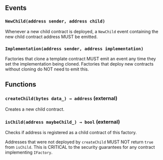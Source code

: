 



## Events
### `NewChild(address sender, address child)`

Whenever a new child contract is deployed, a `NewChild` event
containing the new child contract address MUST be emitted.




### `Implementation(address sender, address implementation)`

Factories that clone a template contract MUST emit an event any time
they set the implementation being cloned. Factories that deploy new
contracts without cloning do NOT need to emit this.






## Functions
### `createChild(bytes data_) → address` (external)

Creates a new child contract.





### `isChild(address maybeChild_) → bool` (external)

Checks if address is registered as a child contract of this factory.

Addresses that were not deployed by `createChild` MUST NOT return
`true` from `isChild`. This is CRITICAL to the security guarantees for
any contract implementing `IFactory`.





